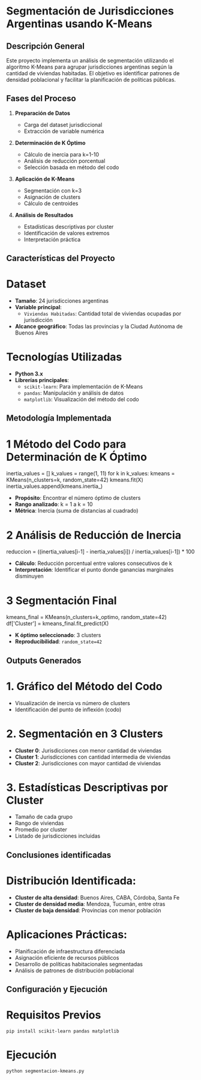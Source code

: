 # Segmentación de Jurisdicciones Argentinas usando K-Means

## Descripción General
Este proyecto implementa un análisis de segmentación utilizando el algoritmo K-Means para agrupar jurisdicciones argentinas según la cantidad de viviendas habitadas. El objetivo es identificar patrones de densidad poblacional y facilitar la planificación de políticas públicas.

## Fases del Proceso

1. **Preparación de Datos**
   - Carga del dataset jurisdiccional
   - Extracción de variable numérica

2. **Determinación de K Óptimo**
   - Cálculo de inercia para k=1-10
   - Análisis de reducción porcentual
   - Selección basada en método del codo

3. **Aplicación de K-Means**
   - Segmentación con k=3
   - Asignación de clusters
   - Cálculo de centroides

4. **Análisis de Resultados**
   - Estadísticas descriptivas por cluster
   - Identificación de valores extremos
   - Interpretación práctica

## Características del Proyecto

# **Dataset**
- **Tamaño**: 24 jurisdicciones argentinas
- **Variable principal**: 
  - `Viviendas Habitadas`: Cantidad total de viviendas ocupadas por jurisdicción
- **Alcance geográfico**: Todas las provincias y la Ciudad Autónoma de Buenos Aires

# **Tecnologías Utilizadas**
- **Python 3.x**
- **Librerías principales**:
  - `scikit-learn`: Para implementación de K-Means
  - `pandas`: Manipulación y análisis de datos
  - `matplotlib`: Visualización del método del codo

## Metodología Implementada

# 1 **Método del Codo para Determinación de K Óptimo**

inertia_values = []
k_values = range(1, 11)
for k in k_values:
    kmeans = KMeans(n_clusters=k, random_state=42)
    kmeans.fit(X)
    inertia_values.append(kmeans.inertia_)
- **Propósito**: Encontrar el número óptimo de clusters
- **Rango analizado**: k = 1 a k = 10
- **Métrica**: Inercia (suma de distancias al cuadrado)

# 2 **Análisis de Reducción de Inercia**

reduccion = ((inertia_values[i-1] - inertia_values[i]) / inertia_values[i-1]) * 100
- **Cálculo**: Reducción porcentual entre valores consecutivos de k
- **Interpretación**: Identificar el punto donde ganancias marginales disminuyen

# 3 **Segmentación Final**

kmeans_final = KMeans(n_clusters=k_optimo, random_state=42)
df['Cluster'] = kmeans_final.fit_predict(X)
- **K óptimo seleccionado**: 3 clusters
- **Reproducibilidad**: `random_state=42`

## Outputs Generados

# 1. **Gráfico del Método del Codo**
- Visualización de inercia vs número de clusters
- Identificación del punto de inflexión (codo)

# 2. **Segmentación en 3 Clusters**
- **Cluster 0**: Jurisdicciones con menor cantidad de viviendas
- **Cluster 1**: Jurisdicciones con cantidad intermedia de viviendas  
- **Cluster 2**: Jurisdicciones con mayor cantidad de viviendas

# 3. **Estadísticas Descriptivas por Cluster**
- Tamaño de cada grupo
- Rango de viviendas
- Promedio por cluster
- Listado de jurisdicciones incluidas

## Conclusiones identificadas

# Distribución Identificada:
- **Cluster de alta densidad**: Buenos Aires, CABA, Córdoba, Santa Fe
- **Cluster de densidad media**: Mendoza, Tucumán, entre otras
- **Cluster de baja densidad**: Provincias con menor población

# Aplicaciones Prácticas:
- Planificación de infraestructura diferenciada
- Asignación eficiente de recursos públicos
- Desarrollo de políticas habitacionales segmentadas
- Análisis de patrones de distribución poblacional

## Configuración y Ejecución

# Requisitos Previos
    pip install scikit-learn pandas matplotlib

# Ejecución
    python segmentacion-kmeans.py